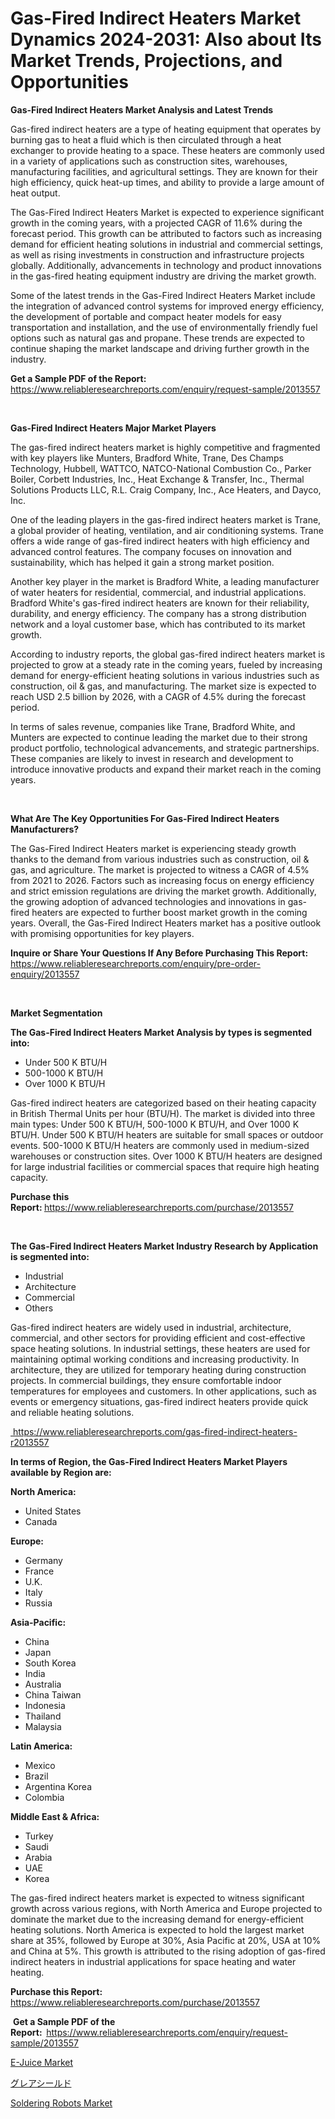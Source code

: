 <p><h1>Gas-Fired Indirect Heaters Market Dynamics 2024-2031: Also about Its Market Trends, Projections, and Opportunities</h1></p><p><strong>Gas-Fired Indirect Heaters Market Analysis and Latest Trends</strong></p>
<p><p>Gas-fired indirect heaters are a type of heating equipment that operates by burning gas to heat a fluid which is then circulated through a heat exchanger to provide heating to a space. These heaters are commonly used in a variety of applications such as construction sites, warehouses, manufacturing facilities, and agricultural settings. They are known for their high efficiency, quick heat-up times, and ability to provide a large amount of heat output.</p><p>The Gas-Fired Indirect Heaters Market is expected to experience significant growth in the coming years, with a projected CAGR of 11.6% during the forecast period. This growth can be attributed to factors such as increasing demand for efficient heating solutions in industrial and commercial settings, as well as rising investments in construction and infrastructure projects globally. Additionally, advancements in technology and product innovations in the gas-fired heating equipment industry are driving the market growth.</p><p>Some of the latest trends in the Gas-Fired Indirect Heaters Market include the integration of advanced control systems for improved energy efficiency, the development of portable and compact heater models for easy transportation and installation, and the use of environmentally friendly fuel options such as natural gas and propane. These trends are expected to continue shaping the market landscape and driving further growth in the industry.</p></p>
<p><strong>Get a Sample PDF of the Report:&nbsp;</strong> <a href="https://www.reliableresearchreports.com/enquiry/request-sample/2013557">https://www.reliableresearchreports.com/enquiry/request-sample/2013557</a></p>
<p>&nbsp;</p>
<p><strong>Gas-Fired Indirect Heaters Major Market Players</strong></p>
<p><p>The gas-fired indirect heaters market is highly competitive and fragmented with key players like Munters, Bradford White, Trane, Des Champs Technology, Hubbell, WATTCO, NATCO-National Combustion Co., Parker Boiler, Corbett Industries, Inc., Heat Exchange & Transfer, Inc., Thermal Solutions Products LLC, R.L. Craig Company, Inc., Ace Heaters, and Dayco, Inc.</p><p>One of the leading players in the gas-fired indirect heaters market is Trane, a global provider of heating, ventilation, and air conditioning systems. Trane offers a wide range of gas-fired indirect heaters with high efficiency and advanced control features. The company focuses on innovation and sustainability, which has helped it gain a strong market position.</p><p>Another key player in the market is Bradford White, a leading manufacturer of water heaters for residential, commercial, and industrial applications. Bradford White's gas-fired indirect heaters are known for their reliability, durability, and energy efficiency. The company has a strong distribution network and a loyal customer base, which has contributed to its market growth.</p><p>According to industry reports, the global gas-fired indirect heaters market is projected to grow at a steady rate in the coming years, fueled by increasing demand for energy-efficient heating solutions in various industries such as construction, oil & gas, and manufacturing. The market size is expected to reach USD 2.5 billion by 2026, with a CAGR of 4.5% during the forecast period.</p><p>In terms of sales revenue, companies like Trane, Bradford White, and Munters are expected to continue leading the market due to their strong product portfolio, technological advancements, and strategic partnerships. These companies are likely to invest in research and development to introduce innovative products and expand their market reach in the coming years.</p></p>
<p>&nbsp;</p>
<p><strong>What Are The Key Opportunities For Gas-Fired Indirect Heaters Manufacturers?</strong></p>
<p><p>The Gas-Fired Indirect Heaters market is experiencing steady growth thanks to the demand from various industries such as construction, oil & gas, and agriculture. The market is projected to witness a CAGR of 4.5% from 2021 to 2026. Factors such as increasing focus on energy efficiency and strict emission regulations are driving the market growth. Additionally, the growing adoption of advanced technologies and innovations in gas-fired heaters are expected to further boost market growth in the coming years. Overall, the Gas-Fired Indirect Heaters market has a positive outlook with promising opportunities for key players.</p></p>
<p><strong>Inquire or Share Your Questions If Any Before Purchasing This Report:</strong> <a href="https://www.reliableresearchreports.com/enquiry/pre-order-enquiry/2013557">https://www.reliableresearchreports.com/enquiry/pre-order-enquiry/2013557</a></p>
<p>&nbsp;</p>
<p><strong>Market Segmentation</strong></p>
<p><strong>The Gas-Fired Indirect Heaters Market Analysis by types is segmented into:</strong></p>
<p><ul><li>Under 500 K BTU/H</li><li>500-1000 K BTU/H</li><li>Over 1000 K BTU/H</li></ul></p>
<p><p>Gas-fired indirect heaters are categorized based on their heating capacity in British Thermal Units per hour (BTU/H). The market is divided into three main types: Under 500 K BTU/H, 500-1000 K BTU/H, and Over 1000 K BTU/H. Under 500 K BTU/H heaters are suitable for small spaces or outdoor events. 500-1000 K BTU/H heaters are commonly used in medium-sized warehouses or construction sites. Over 1000 K BTU/H heaters are designed for large industrial facilities or commercial spaces that require high heating capacity.</p></p>
<p><strong>Purchase this Report:&nbsp;</strong><a href="https://www.reliableresearchreports.com/purchase/2013557">https://www.reliableresearchreports.com/purchase/2013557</a></p>
<p>&nbsp;</p>
<p><strong>The Gas-Fired Indirect Heaters Market Industry Research by Application is segmented into:</strong></p>
<p><ul><li>Industrial</li><li>Architecture</li><li>Commercial</li><li>Others</li></ul></p>
<p><p>Gas-fired indirect heaters are widely used in industrial, architecture, commercial, and other sectors for providing efficient and cost-effective space heating solutions. In industrial settings, these heaters are used for maintaining optimal working conditions and increasing productivity. In architecture, they are utilized for temporary heating during construction projects. In commercial buildings, they ensure comfortable indoor temperatures for employees and customers. In other applications, such as events or emergency situations, gas-fired indirect heaters provide quick and reliable heating solutions.</p></p>
<p><a href="https://www.reliableresearchreports.com/gas-fired-indirect-heaters-r2013557">&nbsp;https://www.reliableresearchreports.com/gas-fired-indirect-heaters-r2013557</a></p>
<p><strong>In terms of Region, the Gas-Fired Indirect Heaters Market Players available by Region are:</strong></p>
<p>
    <p> <strong> North America: </strong>
        <ul>
            <li>United States</li>
            <li>Canada</li>
        </ul>
        </p> 
    <p> <strong> Europe: </strong>
        <ul>
            <li>Germany</li>
            <li>France</li>
            <li>U.K.</li>
            <li>Italy</li>
            <li>Russia</li>
        </ul>
        </p> 
    <p> <strong> Asia-Pacific: </strong>
        <ul>
            <li>China</li>
            <li>Japan</li>
            <li>South Korea</li>
            <li>India</li>
            <li>Australia</li>
            <li>China Taiwan</li>
            <li>Indonesia</li>
            <li>Thailand</li>
            <li>Malaysia</li>
        </ul>
        </p> 
    <p> <strong> Latin America: </strong>
        <ul>
            <li>Mexico</li>
            <li>Brazil</li>
            <li>Argentina Korea</li>
            <li>Colombia</li>
        </ul>
        </p> 
    <p> <strong> Middle East & Africa: </strong>
        <ul>
            <li>Turkey</li>
            <li>Saudi</li>
            <li>Arabia</li>
            <li>UAE</li>
            <li>Korea</li>
        </ul>
    </p>
    </p>
<p><p>The gas-fired indirect heaters market is expected to witness significant growth across various regions, with North America and Europe projected to dominate the market due to the increasing demand for energy-efficient heating solutions. North America is expected to hold the largest market share at 35%, followed by Europe at 30%, Asia Pacific at 20%, USA at 10% and China at 5%. This growth is attributed to the rising adoption of gas-fired indirect heaters in industrial applications for space heating and water heating.</p></p>
<p><strong>Purchase this Report: </strong><a href="https://www.reliableresearchreports.com/purchase/2013557">https://www.reliableresearchreports.com/purchase/2013557</a></p>
<p>&nbsp;<strong>Get a Sample PDF of the Report:&nbsp;&nbsp;</strong><a href="https://www.reliableresearchreports.com/enquiry/request-sample/2013557">https://www.reliableresearchreports.com/enquiry/request-sample/2013557</a></p>
<p><strong></strong></p>
<p><p><a href="https://www.linkedin.com/pulse/strategic-insights-global-e-juice-market-trends-2024-2031-covered-u5hdc">E-Juice Market</a></p><p><a href="https://github.com/kegley4963/Market-Research-Report-List-2/blob/main/8078183165508.md">グレアシールド</a></p><p><a href="https://www.linkedin.com/pulse/soldering-robots-industry-analysis-report-its-market-size-share-adz8c">Soldering Robots Market</a></p></p>